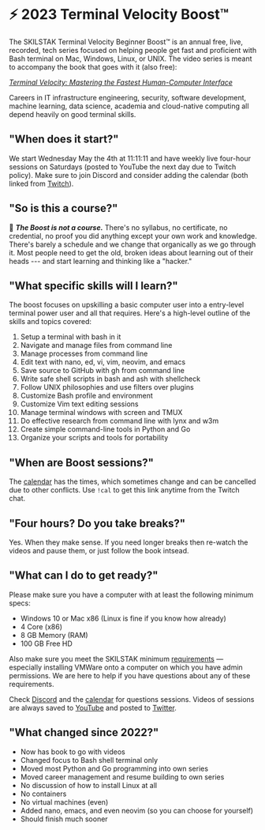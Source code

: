 # ⚡ 2023 Terminal Velocity Boost™

The SKILSTAK Terminal Velocity Beginner Boost™ is an annual free, live,
recorded, tech series focused on helping people get fast and proficient
with Bash terminal on Mac, Windows, Linux, or UNIX. The video series is
meant to accompany the book that goes with it (also free):

*[Terminal Velocity: Mastering the Fastest Human-Computer
Interface](https://github.com/rwxrob/book-terminal-velocity)*

Careers in IT infrastructure engineering, security, software
development, machine learning, data science, academia and cloud-native
computing all depend heavily on good terminal skills.

## "When does it start?"

We start Wednesday May the 4th at 11:11:11 and have weekly live
four-hour sessions on Saturdays (posted to YouTube the next day due to
Twitch policy). Make sure to join Discord and consider adding the
calendar (both linked from [Twitch](http://rwxrob.tv)).

## "So is this a course?"

🌟 ***The Boost is not a course.*** There's no syllabus, no certificate,
no credential, no proof you did anything except your own work and
knowledge. There's barely a schedule and we change that organically as
we go through it. Most people need to get the old, broken ideas about
learning out of their heads --- and start learning and thinking like a
"hacker."

## "What specific skills will I learn?"

The boost focuses on upskilling a basic computer user into a entry-level
terminal power user and all that requires. Here's a high-level outline
of the skills and topics covered:

1.  Setup a terminal with bash in it
2.  Navigate and manage files from command line
3.  Manage processes from command line
4.  Edit text with nano, ed, vi, vim, neovim, and emacs
5.  Save source to GitHub with gh from command line
6.  Write safe shell scripts in bash and ash with shellcheck
7.  Follow UNIX philosophies and use filters over plugins
8.  Customize Bash profile and environment
9.  Customize Vim text editing sessions
10. Manage terminal windows with screen and TMUX
11. Do effective research from command line with lynx and w3m
12. Create simple command-line tools in Python and Go
13. Organize your scripts and tools for portability

## "When are Boost sessions?"

The [calendar](https://bit.ly/rwxrobsched) has the times, which
sometimes change and can be cancelled due to other conflicts. Use `!cal`
to get this link anytime from the Twitch chat.

## "Four hours? Do you take breaks?"

Yes. When they make sense. If you need longer breaks then re-watch the
videos and pause them, or just follow the book intsead.

## "What can I do to get ready?"

Please make sure you have a computer with at least the following minimum
specs:

* Windows 10 or Mac x86 (Linux is fine if you know how already)
* 4 Core (x86)
* 8 GB Memory (RAM)
* 100 GB Free HD

Also make sure you meet the SKILSTAK minimum
[requirements](requirements) — especially installing VMWare onto a
computer on which you have admin permissions. We are here to help if you
have questions about any of these requirements.

Check [Discord](https://discord.gg/9wydZXY) and the
[calendar](https://bit.ly/rwxrobsched) for questions sessions. Videos of
sessions are always saved to [YouTube](https://youtube.com/rwxrob) and
posted to [Twitter](https://twitter.com/rwxrob).

## "What changed since 2022?"

* Now has book to go with videos
* Changed focus to Bash shell terminal only
* Moved most Python and Go programming into own series
* Moved career management and resume building to own series
* No discussion of how to install Linux at all
* No containers
* No virtual machines (even)
* Added nano, emacs, and even neovim (so you can choose for yourself)
* Should finish much sooner
